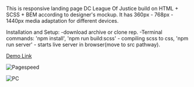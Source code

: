 This is responsive landing page DC League Of Justice build on HTML + SCSS + BEM according to designer's mockup. It has 360px - 768px - 1440px media adaptation for different devices.

Installation and Setup:
-download archive or clone rep. 
-Terminal commands: 'npm install', 'npm run build:scss' - compiling scss to css, 'npm run server' - starts live server in browser(move to src pathway).

[Demo Link](https://panyaprimal.github.io/tv_show_landing_page/src/)

![Pagespeed](https://github.com/PanyaPrimal/tv_show_landing_page/assets/58422219/58adf924-5b29-4d3e-8a11-64e4106a79fa)

![PC](https://github.com/PanyaPrimal/tv_show_landing_page/assets/58422219/40eb64d9-0817-4e3e-b866-caa2ed5d20cd)

